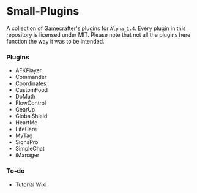 # Small-Plugins
A collection of Gamecrafter's plugins for `Alpha_1.4`. Every plugin in this repository is licensed under MIT. Please note that
not all the plugins here function the way it was to be intended.

### Plugins
* AFKPlayer
* Commander
* Coordinates
* CustomFood
* DoMath
* FlowControl
* GearUp
* GlobalShield
* HeartMe
* LifeCare
* MyTag
* SignsPro
* SimpleChat
* iManager

### To-do
* Tutorial Wiki
